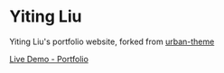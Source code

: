 # Yiting Liu

Yiting Liu's portfolio website, forked from [urban-theme](https://github.com/midzer/urban-theme)

[Live Demo - Portfolio](https://yl97.netlify.app/)
